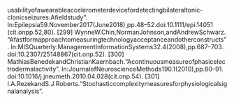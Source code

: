 usabilityofawearableaccelerometerdevicefordetectingbilateraltonic-clonicseizures:Afieldstudy”.
In:Epilepsia59.November2017(June2018),pp.48–52.doi:10.1111/epi.14051
(cit.onpp.52,80).
[299] WynneW.Chin,NormanJohnson,andAndrewSchwarz.
“Afastformapproachtomeasuringtechnologyacceptanceandotherconstructs”.
In:MISQuarterly:ManagementInformationSystems32.4(2008),pp.687–703.
doi:10.2307/25148867(cit.onp.52).
[300] MathiasBenedekandChristianKaernbach.“Acontinuousmeasureofphasicelectrodermalactivity”.
In:JournalofNeuroscienceMethods190.1(2010),pp.80–91.
doi:10.1016/j.jneumeth.2010.04.028(cit.onp.54).
[301] I.A.RezekandS.J.Roberts.“Stochasticcomplexitymeasuresforphysiologicalsignalanalysis”.